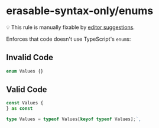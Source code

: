 # erasable-syntax-only/enums

💡 This rule is manually fixable by [editor suggestions](https://eslint.org/docs/latest/use/core-concepts#rule-suggestions).

<!-- end auto-generated rule header -->

Enforces that code doesn't use TypeScript's `enum`s:

## Invalid Code

```ts
enum Values {}
```

## Valid Code

```ts
const Values {
} as const

type Values = typeof Values[keyof typeof Values];`,
```
